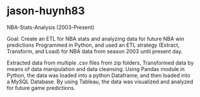 # jason-huynh83
NBA-Stats-Analysis (2003-Present)

Goal: Create an ETL for NBA stats and analyzing data for future NBA win predictions
Programmed in Python, and used an ETL strategy (Extract, Transform, and Load) for NBA data from season 2003 until present day.

Extracted data from multiple .csv files from zip folders, Transformed data by means of data manipulation and data cleansing. 
Using Pandas module in Python, the data was loaded into a python Dataframe, and then loaded into a MySQL Database. 
By using Tableau, the data was visualized and analyzed for future game predictions.
